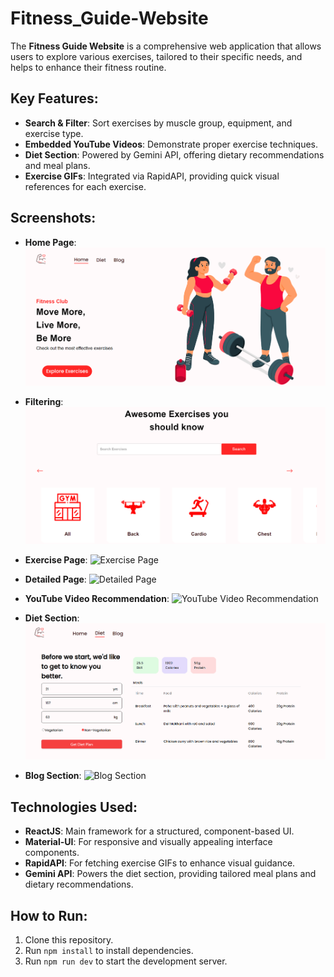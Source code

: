 # Fitness_Guide-Website

The **Fitness Guide Website** is a comprehensive web application that allows users to explore various exercises, tailored to their specific needs, and helps to enhance their fitness routine.

## Key Features:
- **Search & Filter**: Sort exercises by muscle group, equipment, and exercise type.
- **Embedded YouTube Videos**: Demonstrate proper exercise techniques.
- **Diet Section**: Powered by Gemini API, offering dietary recommendations and meal plans.
- **Exercise GIFs**: Integrated via RapidAPI, providing quick visual references for each exercise.

## Screenshots:
- **Home Page**:
  ![Home Page](./fitness_guide/public/HomePage.png)

- **Filtering**:
  ![Filtering](./fitness_guide/public/ExcerciseFilter.png)

- **Exercise Page**:
  ![Exercise Page](./fitness_guide/public/ExcercisPage.png)

- **Detailed Page**:
  ![Detailed Page](./fitness_guide/public/DetailedExcercisePage.png)

- **YouTube Video Recommendation**:
  ![YouTube Video Recommendation](./.png)

- **Diet Section**:
  ![Diet Section](./fitness_guide/public/DietPage.png)

- **Blog Section**:
  ![Blog Section](./fitness_guide/BlogPage.png)

## Technologies Used:
- **ReactJS**: Main framework for a structured, component-based UI.
- **Material-UI**: For responsive and visually appealing interface components.
- **RapidAPI**: For fetching exercise GIFs to enhance visual guidance.
- **Gemini API**: Powers the diet section, providing tailored meal plans and dietary recommendations.

## How to Run:
1. Clone this repository.
2. Run `npm install` to install dependencies.
3. Run `npm run dev` to start the development server.

